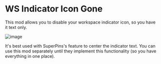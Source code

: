 
# WS Indicator Icon Gone

This mod allows you to disable your workspace indicator icon, so you have it text only.

![image](https://raw.githubusercontent.com/ApenasAngelo/Zen-WS-Indicator-Icon-Gone/refs/heads/main/image.png)

It's best used with SuperPins's feature to center the indicator text.
You can use this mod separately until they implement this functionality (so you have everything in one place).
